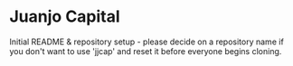 # Juanjo Capital
Initial README & repository setup - please decide on a repository name if you don't want to use 'jjcap' and reset it before everyone begins cloning.
